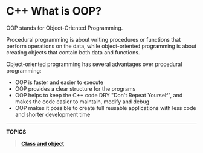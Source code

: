 
# C++ What is OOP?

<p>
  OOP stands for Object-Oriented Programming.

Procedural programming is about writing procedures or functions that perform operations on the data, while object-oriented programming is about creating objects that contain both data and functions.
  </p>
<!--   <img align="right" alt="GIF" width="500" src="https://media.giphy.com/media/yAGIvCiwPJn5C/giphy.gif" /> -->
Object-oriented programming has several advantages over procedural programming:

- OOP is faster and easier to execute
- OOP provides a clear structure for the programs
- OOP helps to keep the C++ code DRY "Don't Repeat Yourself", and makes the code easier to maintain, modify and debug
- OOP makes it possible to create full reusable applications with less code and shorter development time


---
**TOPICS**
  > [**Class and object**](https://github.com/AmanDhimanD/CPP/blob/main/C%2B%2B_OOPS/02_Class_Object.cpp)
  


